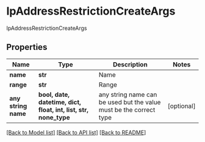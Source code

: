 # IpAddressRestrictionCreateArgs

IpAddressRestrictionCreateArgs

## Properties
Name | Type | Description | Notes
------------ | ------------- | ------------- | -------------
**name** | **str** | Name | 
**range** | **str** | Range | 
**any string name** | **bool, date, datetime, dict, float, int, list, str, none_type** | any string name can be used but the value must be the correct type | [optional]

[[Back to Model list]](../README.md#documentation-for-models) [[Back to API list]](../README.md#documentation-for-api-endpoints) [[Back to README]](../README.md)


